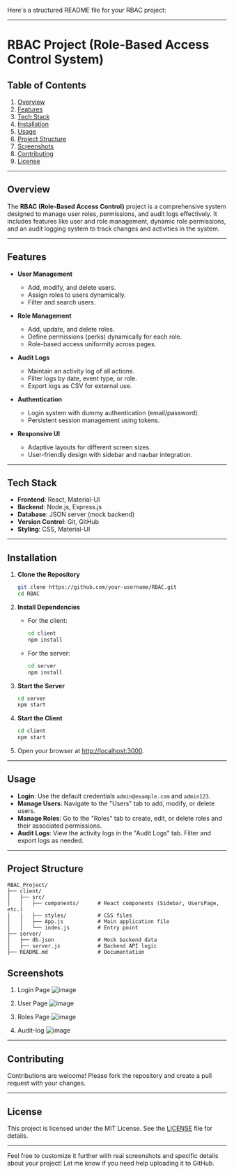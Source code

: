 Here's a structured README file for your RBAC project:

---

# RBAC Project (Role-Based Access Control System)

## Table of Contents
1. [Overview](#overview)
2. [Features](#features)
3. [Tech Stack](#tech-stack)
4. [Installation](#installation)
5. [Usage](#usage)
6. [Project Structure](#project-structure)
7. [Screenshots](#screenshots)
8. [Contributing](#contributing)
9. [License](#license)

---

## Overview
The **RBAC (Role-Based Access Control)** project is a comprehensive system designed to manage user roles, permissions, and audit logs effectively. It includes features like user and role management, dynamic role permissions, and an audit logging system to track changes and activities in the system.

---

## Features
- **User Management**
  - Add, modify, and delete users.
  - Assign roles to users dynamically.
  - Filter and search users.

- **Role Management**
  - Add, update, and delete roles.
  - Define permissions (perks) dynamically for each role.
  - Role-based access uniformity across pages.

- **Audit Logs**
  - Maintain an activity log of all actions.
  - Filter logs by date, event type, or role.
  - Export logs as CSV for external use.

- **Authentication**
  - Login system with dummy authentication (email/password).
  - Persistent session management using tokens.

- **Responsive UI**
  - Adaptive layouts for different screen sizes.
  - User-friendly design with sidebar and navbar integration.

---

## Tech Stack
- **Frontend**: React, Material-UI
- **Backend**: Node.js, Express.js
- **Database**: JSON server (mock backend)
- **Version Control**: Git, GitHub
- **Styling**: CSS, Material-UI

---

## Installation

1. **Clone the Repository**
   ```bash
   git clone https://github.com/your-username/RBAC.git
   cd RBAC
   ```

2. **Install Dependencies**
   - For the client:
     ```bash
     cd client
     npm install
     ```
   - For the server:
     ```bash
     cd server
     npm install
     ```

3. **Start the Server**
   ```bash
   cd server
   npm start
   ```

4. **Start the Client**
   ```bash
   cd client
   npm start
   ```

5. Open your browser at [http://localhost:3000](http://localhost:3000).

---

## Usage

- **Login**: Use the default credentials `admin@example.com` and `admin123`.
- **Manage Users**: Navigate to the "Users" tab to add, modify, or delete users.
- **Manage Roles**: Go to the "Roles" tab to create, edit, or delete roles and their associated permissions.
- **Audit Logs**: View the activity logs in the "Audit Logs" tab. Filter and export logs as needed.

---

## Project Structure
```
RBAC_Project/
├── client/
│   ├── src/
│   │   ├── components/      # React components (Sidebar, UsersPage, etc.)
│   │   ├── styles/          # CSS files
│   │   ├── App.js           # Main application file
│   │   └── index.js         # Entry point
├── server/
│   ├── db.json              # Mock backend data
│   ├── server.js            # Backend API logic
├── README.md                # Documentation
```
## Screenshots
1. Login Page
![image](https://github.com/user-attachments/assets/d3ef6995-36ba-4a92-81de-a5cd2e8f13cc)

2. User Page
![image](https://github.com/user-attachments/assets/ca6e50de-9351-46fd-9cd5-97156e2cd7b9)

3. Roles Page
![image](https://github.com/user-attachments/assets/13c6419f-5cf5-4807-ad07-6de70e531144)

4. Audit-log
![image](https://github.com/user-attachments/assets/e53e79f9-cebb-4953-b54a-92ae15b134eb)

---

## Contributing
Contributions are welcome! Please fork the repository and create a pull request with your changes.

---

## License
This project is licensed under the MIT License. See the [LICENSE](LICENSE) file for details.

---

Feel free to customize it further with real screenshots and specific details about your project! Let me know if you need help uploading it to GitHub.
